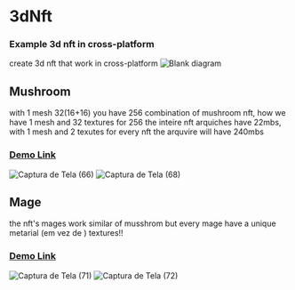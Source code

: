 # 3dNft
### Example 3d nft in cross-platform 

create 3d nft that work in cross-platform
![Blank diagram](https://user-images.githubusercontent.com/52639395/117540320-22bb3d80-afe5-11eb-8b6e-39f5e4033ba7.jpeg)

## Mushroom
with 1 mesh 32(16+16) you have 256 combination of mushroom nft, how we have 1 mesh and 32 textures for 256 the inteire nft arquiches have 22mbs, with 1 mesh and 2 texutes for every nft the arquvire will have 240mbs

### [Demo Link](https://lucasespinosa28.github.io/mushroomApp/)
![Captura de Tela (66)](https://user-images.githubusercontent.com/52639395/117541264-6c0d8c00-afe9-11eb-8735-3cc6d9d1727f.png)
![Captura de Tela (68)](https://user-images.githubusercontent.com/52639395/117542295-6c5c5600-afee-11eb-9c70-1424ab37468a.png)

## Mage
the nft's mages work similar of musshrom but every mage have a unique metarial (em vez de ) textures!!
### [Demo Link](https://lucasespinosa28.github.io/mageApp/)
![Captura de Tela (71)](https://user-images.githubusercontent.com/52639395/117542948-13da8800-aff1-11eb-9b95-586eca72b949.png)
![Captura de Tela (72)](https://user-images.githubusercontent.com/52639395/117542951-15a44b80-aff1-11eb-929d-1e1ae529b186.png)
